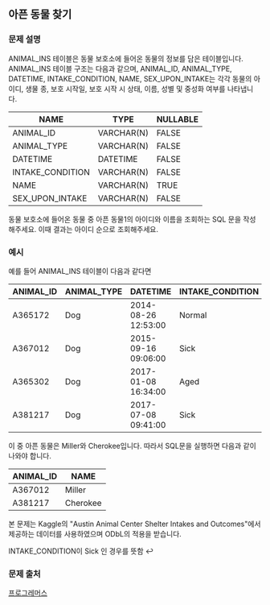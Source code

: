 ## 아픈 동물 찾기
### 문제 설명
ANIMAL_INS 테이블은 동물 보호소에 들어온 동물의 정보를 담은 테이블입니다. ANIMAL_INS 테이블 구조는 다음과 같으며, ANIMAL_ID, ANIMAL_TYPE, DATETIME, INTAKE_CONDITION, NAME, SEX_UPON_INTAKE는 각각 동물의 아이디, 생물 종, 보호 시작일, 보호 시작 시 상태, 이름, 성별 및 중성화 여부를 나타냅니다.

|NAME|	TYPE|	NULLABLE|
|---|---|---|
|ANIMAL_ID|	VARCHAR(N)|	FALSE|
|ANIMAL_TYPE|	VARCHAR(N)|	FALSE|
|DATETIME|	DATETIME|	FALSE|
|INTAKE_CONDITION|	VARCHAR(N)|	FALSE|
|NAME|	VARCHAR(N)|	TRUE|
|SEX_UPON_INTAKE|	VARCHAR(N)|	FALSE|

동물 보호소에 들어온 동물 중 아픈 동물1의 아이디와 이름을 조회하는 SQL 문을 작성해주세요. 
이때 결과는 아이디 순으로 조회해주세요.

### 예시
예를 들어 ANIMAL_INS 테이블이 다음과 같다면

|ANIMAL_ID|	ANIMAL_TYPE|	DATETIME|	INTAKE_CONDITION|	NAME|	SEX_UPON_INTAKE|
|---|---|---|---|---|---|
|A365172|	Dog|	2014-08-26 12:53:00	|Normal	|Diablo	|Neutered Male|
|A367012|	Dog|	2015-09-16 09:06:00|	Sick|	Miller|	Neutered Male|
|A365302|	Dog|	2017-01-08 16:34:00|	Aged|	Minnie|	Spayed Female|
|A381217|	Dog|	2017-07-08 09:41:00|	Sick|	Cherokee|	Neutered Male|

이 중 아픈 동물은 Miller와 Cherokee입니다. 따라서 SQL문을 실행하면 다음과 같이 나와야 합니다.

|ANIMAL_ID|	NAME|
|---|---|
|A367012|	Miller|
|A381217|	Cherokee|

본 문제는 Kaggle의 "Austin Animal Center Shelter Intakes and Outcomes"에서 제공하는 데이터를 사용하였으며 ODbL의 적용을 받습니다.

INTAKE_CONDITION이 Sick 인 경우를 뜻함 ↩

### 문제 출처
[프로그레머스](https://programmers.co.kr/learn/courses/30/lessons/59036)